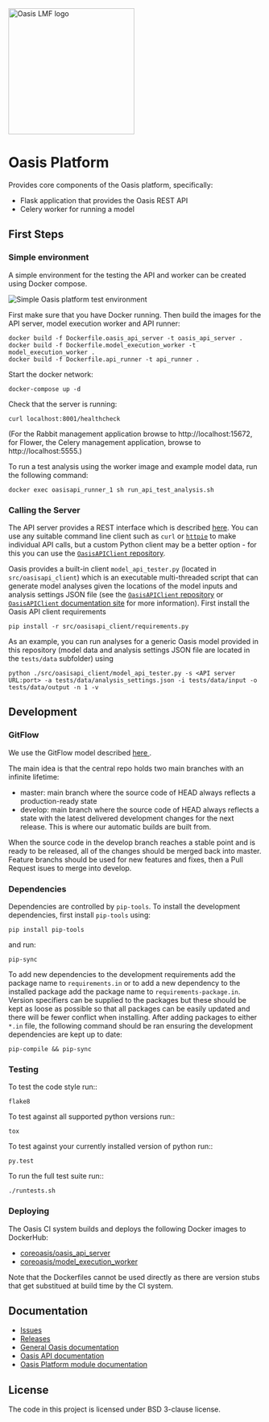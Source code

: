 <img src="https://oasislmf.org/packages/oasis_theme_package/themes/oasis_theme/assets/src/oasis-lmf-colour.png" alt="Oasis LMF logo" width="250"/>

# Oasis Platform
Provides core components of the Oasis platform, specifically:
* Flask application that provides the Oasis REST API
* Celery worker for running a model

## First Steps

### Simple environment

A simple environment for the testing the API and worker can be created using Docker compose.

<img src="https://raw.githubusercontent.com/OasisLMF/OasisApi/Open_Source_prep/Oasis%20Simple%20Runner.png" alt="Simple Oasis platform test environment"/>

First make sure that you have Docker running. Then build the images for the API server, model execution worker and API runner:

    docker build -f Dockerfile.oasis_api_server -t oasis_api_server .
    docker build -f Dockerfile.model_execution_worker -t model_execution_worker .
    docker build -f Dockerfile.api_runner -t api_runner .

Start the docker network:

    docker-compose up -d

Check that the server is running:

    curl localhost:8001/healthcheck

(For the Rabbit management application browse to http://localhost:15672, for Flower, the Celery management application, browse to http://localhost:5555.)

To run a test analysis using the worker image and example model data, run the following command:
    
    docker exec oasisapi_runner_1 sh run_api_test_analysis.sh

### Calling the Server

The API server provides a REST interface which is described <a href="https://oasislmf.github.io/docs/oasis_rest_api.html" target="_blank">here</a>. You can use any suitable command line client such as `curl` or <a href="www.httpie.org" target="_blank">`httpie`</a> to make individual API calls, but a custom Python client may be a better option - for this you can use the <a href="https://giub.com/OasisLMF/OasisAPIClient" target="_blank">`OasisAPIClient` repository</a>.

Oasis provides a built-in client `model_api_tester.py` (located in `src/oasisapi_client`) which is an executable multi-threaded script that can generate model analyses given the locations of the model inputs and analysis settings JSON file (see the <a href="https://github.com/OasisLMF/OasisAPIClient" target="_blank">`OasisAPIClient` repository</a> or <a href="https://oasislmf.github.io/OasisAPIClient/" target="_blank">`OasisAPIClient` documentation site</a> for more information). First install the Oasis API client requirements

    pip install -r src/oasisapi_client/requirements.py

As an example, you can run analyses for a generic Oasis model provided in this repository (model data and analysis settings JSON file are located in the `tests/data` subfolder) using

    python ./src/oasisapi_client/model_api_tester.py -s <API server URL:port> -a tests/data/analysis_settings.json -i tests/data/input -o tests/data/output -n 1 -v

## Development

### GitFlow

We use the GitFlow model described <A href="http://nvie.com/posts/a-successful-git-branching-model"> here </A>.

The main idea is that the central repo holds two main branches with an infinite lifetime:

* master: main branch where the source code of HEAD always reflects a production-ready state
* develop: main branch where the source code of HEAD always reflects a state with the latest delivered development changes for the next release. This is where our automatic builds are built from.

When the source code in the develop branch reaches a stable point and is ready to be released, all of the changes should be merged back into master. 
Feature branchs should be used for new features and fixes, then a Pull Request isues to merge into develop.

### Dependencies

Dependencies are controlled by ``pip-tools``. To install the development dependencies, first install ``pip-tools`` using:

    pip install pip-tools

and run:

    pip-sync

To add new dependencies to the development requirements add the package name to ``requirements.in`` or to add a new dependency to the installed package add the package name to ``requirements-package.in``.
Version specifiers can be supplied to the packages but these should be kept as loose as possible so that all packages can be easily updated and there will be fewer conflict when installing.
After adding packages to either ``*.in`` file, the following command should be ran ensuring the development dependencies are kept up to date:

    pip-compile && pip-sync

### Testing

To test the code style run::

    flake8

To test against all supported python versions run::

    tox

To test against your currently installed version of python run::

    py.test

To run the full test suite run::

    ./runtests.sh

### Deploying

The Oasis CI system builds and deploys the following Docker images to DockerHub:

* <a href="https://hub.docker.com/r/coreoasis/oasis_api_server">coreoasis/oasis_api_server</a>
* <a href="https://hub.docker.com/r/coreoasis/model_execution_worker">coreoasis/model_execution_worker</a>

Note that the Dockerfiles cannot be used directly as there are version stubs that get substitued at build time by the CI system.

## Documentation
* <a href="https://github.com/OasisLMF/OasisApi/issues">Issues</a>
* <a href="https://github.com/OasisLMF/OasisApi/releases">Releases</a>
* <a href="https://oasislmf.github.io">General Oasis documentation</a>
* <a href="https://oasislmf.github.io/docs/oasis_rest_api.html">Oasis API documentation</a>
* <a href="https://oasislmf.github.io/OasisApi/modules.html">Oasis Platform module documentation</a>

## License
The code in this project is licensed under BSD 3-clause license.
